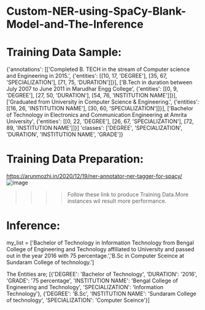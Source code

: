 # Custom-NER-using-SpaCy-Blank-Model-and-The-Inference

# Training Data Sample:
{'annotations': [['Completed B. TECH in the stream of Computer science and Engineering in 2015.',
   {'entities': [[10, 17, 'DEGREE'],
     [35, 67, 'SPECIALIZATION'],
     [71, 75, 'DURATION']]}],
  ['B.Tech in duration between July 2007 to June 2011 in Marudhar Engg College',
   {'entities': [[0, 9, 'DEGREE'],
     [27, 50, 'DURATION'],
     [54, 76, 'INSTITUTION NAME']]}],
  ['Graduated from University in Computer Science & Engineering.',
   {'entities': [[16, 26, 'INSTITUTION NAME'], [30, 60, 'SPECIALIZATION']]}],
  ['Bachelor of Technology in Electronics and Communication Engineering at Amrita University',
   {'entities': [[0, 22, 'DEGREE'],
     [26, 67, 'SPECIALIZATION'],
     [72, 89, 'INSTITUTION NAME']]}]
  'classes': ['DEGREE',
  'SPECIALIZATION',
  'DURATION',
  'INSTITUTION NAME',
  'GRADE']}
  
# Training Data Preparation:
https://arunmozhi.in/2020/12/19/ner-annotator-ner-tagger-for-spacy/
![image](https://user-images.githubusercontent.com/82649993/140767533-f06d28d5-ec56-4919-8944-d926be9adbeb.png)
>>>>Follow these link to produce Training Data.More instances wil result more performance.
# Inference:
my_list = ['Bachelor of Technology in Information Technology from Bengal College of Engineering and Technology affiliated to University and  passed out in the year 2016 with 75 percentage.','B.Sc in Computer Sceince at Sundaram College of technology.']

The Entities are;
[{'DEGREE': 'Bachelor of Technology',
  'DURATION': '2016',
  'GRADE': '75 percentage',
  'INSTITUTION NAME': 'Bengal College of Engineering and Technology',
  'SPECIALIZATION': 'Information Technology'},
 {'DEGREE': 'B.Sc',
  'INSTITUTION NAME': 'Sundaram College of technology',
  'SPECIALIZATION': 'Computer Sceince'}]

